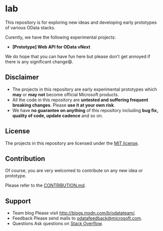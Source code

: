 # lab
This repository is for exploring new ideas and developing early prototypes of various OData stacks.

Curently, we have the following experimental projects:

* **[Prototype] Web API for OData vNext**

We do hope that you can have fun here but please don't get annoyed if there is any significant change:smile:.

## Disclaimer
* The projects in this repository are early experimental prototypes which **may** or **may not** become official Microsoft products.
* All the code in this repository are **untested and suffering frequent breaking changes**. Please **use it at your own risk**.
* We have **no guarantee on anything** of this repository including **bug fix, quality of code, update cadence** and so on.

## License
The projects in this repository are licensed under the [MIT license](LICENSE).

## Contribution
Of course, you are very welcomed to contribute on any new idea or prototype.

Please refer to the [CONTRIBUTION.md](https://github.com/OData/lab/blob/master/CONTRIBUTION.md).

## Support
* Team blog
 Please visit http://blogs.msdn.com/b/odatateam/.
* Feedback
 Please send mails to [odatafeedback@microsoft.com](mailto:odatafeedback@microsoft.com).
* Questions
 Ask questions on [Stack Overflow](http://stackoverflow.com/questions/ask?tags=odata).
